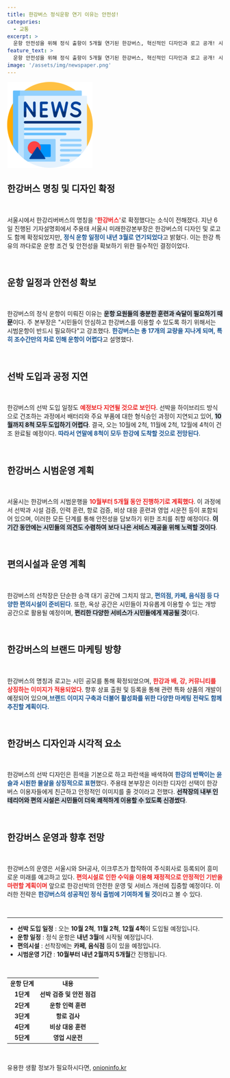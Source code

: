 ```yaml
---
title: 한강버스 정식운항 연기 이유는 안전성!
categories:
  - 교통
excerpt: >
  운항 안전성을 위해 정식 출항이 5개월 연기된 한강버스, 혁신적인 디자인과 로고 공개! 시민들이 안전하고 편리하게 한강을 즐길 수 있는 새로운 수단이 다가옵니다. 클릭하여 자세한 정보를 확인하세요!
feature_text: >
  운항 안전성을 위해 정식 출항이 5개월 연기된 한강버스, 혁신적인 디자인과 로고 공개! 시민들이 안전하고 편리하게 한강을 즐길 수 있는 새로운 수단이 다가옵니다. 클릭하여 자세한 정보를 확인하세요!
image: '/assets/img/newspaper.png'
---
```


<p><img src="/assets/img/newspaper.png" alt="kimp 속보" /></p>

<h2 data-ke-size="size26">한강버스 명칭 및 디자인 확정</h2>

<p data-ke-size="size16">&nbsp;</p>

<p>서울시에서 한강리버버스의 명칭을 <b><span style="color: #ee2323;">'한강버스'</span></b>로 확정했다는 소식이 전해졌다. 지난 6일 진행된 기자설명회에서 주용태 서울시 미래한강본부장은 한강버스의 디자인 및 로고도 함께 확정되었지만, <b><span style="color: #1a5490;">정식 운항 일정이 내년 3월로 연기되었다</span></b>고 밝혔다. 이는 한강 특유의 까다로운 운항 조건 및 안전성을 확보하기 위한 필수적인 결정이었다.</p>

<p data-ke-size="size16">&nbsp;</p>

<h2 data-ke-size="size26">운항 일정과 안전성 확보</h2>

<p data-ke-size="size16">&nbsp;</p>

<p>한강버스의 정식 운항이 미뤄진 이유는 <b><span style="background-color: #21538527;">운항 요원들의 충분한 훈련과 숙달이 필요하기 때문</span></b>이다. 주 본부장은 "시민들이 안심하고 한강버스를 이용할 수 있도록 하기 위해서는 시범운항이 반드시 필요하다"고 강조했다. <b><span style="color: #1a5490;">한강버스는 총 17개의 교량을 지나게 되며, 특히 조수간만의 차로 인해 운항이 어렵다</span></b>고 설명했다.  </p>

<p data-ke-size="size16">&nbsp;</p>

<h2 data-ke-size="size26">선박 도입과 공정 지연</h2>

<p data-ke-size="size16">&nbsp;</p>

<p>한강버스의 선박 도입 일정도 <b><span style="color: #ee2323;">예정보다 지연될 것으로 보인다</span></b>. 선박을 하이브리드 방식으로 건조하는 과정에서 배터리와 주요 부품에 대한 형식승인 과정이 지연되고 있어, <b><span style="background-color: #21538527;">10월까지 8척 모두 도입하기 어렵다</span></b>. 결국, 오는 10월에 2척, 11월에 2척, 12월에 4척이 건조 완료될 예정이다. <b><span style="color: #1a5490;">따라서 연말에 8척이 모두 한강에 도착할 것으로 전망된다</span></b>.</p>

<p data-ke-size="size16">&nbsp;</p>

<h2 data-ke-size="size26">한강버스 시범운영 계획</h2>

<p data-ke-size="size16">&nbsp;</p>

<p>서울시는 한강버스의 시범운행을 <b><span style="color: #ee2323;">10월부터 5개월 동안 진행하기로 계획했다</span></b>. 이 과정에서 선박과 시설 검증, 인력 훈련, 항로 검증, 비상 대응 훈련과 영업 시운전 등이 포함되어 있으며, 이러한 모든 단계를 통해 안전성을 담보하기 위한 조치를 취할 예정이다. <b><span style="background-color: #21538527;">이 기간 동안에는 시민들의 의견도 수렴하여 보다 나은 서비스 제공을 위해 노력할 것이다</span></b>.</p>

<p data-ke-size="size16">&nbsp;</p>

<h2 data-ke-size="size26">편의시설과 운영 계획</h2>

<p data-ke-size="size16">&nbsp;</p>

<p>한강버스의 선착장은 단순한 승객 대기 공간에 그치지 않고, <b><span style="color: #1a5490;">편의점, 카페, 음식점 등 다양한 편의시설이 준비된다</span></b>. 또한, 옥상 공간은 시민들이 자유롭게 이용할 수 있는 개방 공간으로 활용될 예정이며, <b><span style="background-color: #21538527;">편리한 다양한 서비스가 시민들에게 제공될 것</span></b>이다. </p>

<p data-ke-size="size16">&nbsp;</p>

<h2 data-ke-size="size26">한강버스의 브랜드 마케팅 방향</h2>

<p data-ke-size="size16">&nbsp;</p>

<p>한강버스의 명칭과 로고는 시민 공모를 통해 확정되었으며, <b><span style="color: #ee2323;">한강과 배, 강, 커뮤니티를 상징하는 이미지가 적용되었다</span></b>. 향후 상표 출원 및 등록을 통해 관련 특화 상품의 개발이 예정되어 있으며,<b><span style="color: #1a5490;">브랜드 이미지 구축과 더불어 활성화를 위한 다양한 마케팅 전략도 함께 추진할 계획이다.</span></b></p>

<p data-ke-size="size16">&nbsp;</p>

<h2 data-ke-size="size26">한강버스 디자인과 시각적 요소</h2>

<p data-ke-size="size16">&nbsp;</p>

<p>한강버스의 선박 디자인은 흰색을 기본으로 하고 파란색을 배색하여 <b><span style="color: #1a5490;">한강의 반짝이는 윤슬과 시원한 물살을 상징적으로 표현</span></b>했다. 주용태 본부장은 이러한 디자인 선택이 한강버스 이용자들에게 친근하고 안정적인 이미지를 줄 것이라고 전했다. <b><span style="background-color: #21538527;">선착장의 내부 인테리어와 편의 시설은 시민들이 더욱 쾌적하게 이용할 수 있도록 신경썼다</span></b>.</p>

<p data-ke-size="size16">&nbsp;</p>

<h2 data-ke-size="size26">한강버스 운영과 향후 전망</h2>

<p data-ke-size="size16">&nbsp;</p>

<p>한강버스의 운영은 서울시와 SH공사, 이크루즈가 합작하여 주식회사로 등록되어 흥미로운 미래를 예고하고 있다. <b><span style="color: #ee2323;">편의시설로 인한 수익을 이용해 재정적으로 안정적인 기반을 마련할 계획이며</span></b> 앞으로 한강선박의 안전한 운영 및 서비스 개선에 집중할 예정이다. 이러한 전략은 <b><span style="color: #1a5490;">한강버스의 성공적인 정식 출범에 기여하게 될 것</span></b>이라고 볼 수 있다.</p>

<p data-ke-size="size16">&nbsp;</p>

<hr />

<ul>
<li><b>선박 도입 일정</b> : 오는 <b>10월 2척</b>, <b>11월 2척</b>, <b>12월 4척</b>이 도입될 예정입니다.</li>
<li><b>운항 일정</b> : 정식 운항은 <b>내년 3월</b>에 시작될 예정입니다.</li>
<li><b>편의시설</b> : 선착장에는 <b>카페, 음식점</b> 등이 있을 예정입니다.</li>
<li><b>시범운영 기간</b> : <b>10월부터 내년 2월까지 5개월</b>간 진행됩니다.</li>
</ul>

<p data-ke-size="size16">&nbsp;</p>

<table style="width: 100%;">
<tr>
<td style="text-align: center; height: 17px;"><b>운항 단계</b></td>
<td style="text-align: center; height: 17px;"><b>내용</b></td>
</tr>
<tr>
<td style="text-align: center; height: 17px;"><b>1단계</b></td>
<td style="text-align: center; height: 17px;"><b>선박 검증 및 안전 점검</b></td>
</tr>
<tr>
<td style="text-align: center; height: 17px;"><b>2단계</b></td>
<td style="text-align: center; height: 17px;"><b>운항 인력 훈련</b></td>
</tr>
<tr>
<td style="text-align: center; height: 17px;"><b>3단계</b></td>
<td style="text-align: center; height: 17px;"><b>항로 검사</b></td>
</tr>
<tr>
<td style="text-align: center; height: 17px;"><b>4단계</b></td>
<td style="text-align: center; height: 17px;"><b>비상 대응 훈련</b></td>
</tr>
<tr>
<td style="text-align: center; height: 17px;"><b>5단계</b></td>
<td style="text-align: center; height: 17px;"><b>영업 시운전</b></td>
</tr>
</table> 

<p data-ke-size="size16">&nbsp;</p>
유용한 생활 정보가 필요하시다면, <a href="https://onioninfo.kr" rel="dofollow">onioninfo.kr</a>


